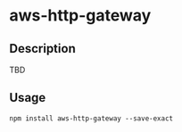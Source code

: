 # aws-http-gateway

## Description
TBD

## Usage

```shell
npm install aws-http-gateway --save-exact
```
